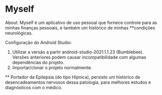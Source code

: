 # Myself

About:
  Myself é um aplicativo de uso pessoal que fornece controle para as minhas finanças pessoais, e também um histórico de minhas **condições neurológicas.

Configuração do Android Studio:

1. Utilizar a versão a partir android-studio-2021.1.1.23 (Bumblebee). Versões anteriores podem causar incompatibilidade com algumas dependências do projeto.
2. Importar/clonar o projeto normalmente.




** Portador da Epilepsia (do tipo Hípnica), persisto um histórico de desencadeamentos nervosos dessa patologia, para melhores estudos e diagnósticos com o médico.
